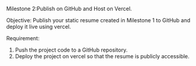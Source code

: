 Milestone 2:Publish on GitHub and Host on Vercel.

Objective:
Publish your static resume created in Milestone 1 to GitHub and deploy it live using vercel.

Requirement:
1) Push the project code to a GitHub repository.
2) Deploy the project on vercel so that the resume is publicly accessible. 

